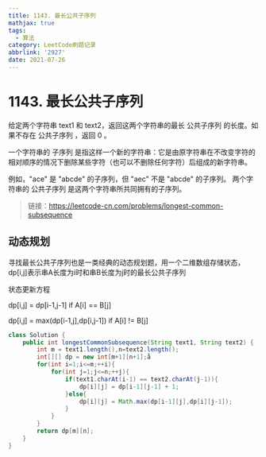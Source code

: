 ```yaml
---
title: 1143. 最长公共子序列
mathjax: true
tags:
  - 算法
category: LeetCode刷题记录
abbrlink: '2927'
date: 2021-07-26
---
```

# 1143. 最长公共子序列

给定两个字符串 text1 和 text2，返回这两个字符串的最长 公共子序列 的长度。如果不存在 公共子序列 ，返回 0 。

一个字符串的 子序列 是指这样一个新的字符串：它是由原字符串在不改变字符的相对顺序的情况下删除某些字符（也可以不删除任何字符）后组成的新字符串。

例如，"ace" 是 "abcde" 的子序列，但 "aec" 不是 "abcde" 的子序列。
两个字符串的 公共子序列 是这两个字符串所共同拥有的子序列。

> 链接：https://leetcode-cn.com/problems/longest-common-subsequence

<!-- more -->

## 动态规划

寻找最长公共子序列也是一类经典的动态规划题，用一个二维数组存储状态，dp[i,j]表示串A长度为i时和串B长度为j时的最长公共子序列

状态更新方程

dp[i,j] = dp[i-1,j-1] if A[i] == B[j]

dp[i,j] = max(dp[i-1,j],dp[i,j-1]) if A[i] != B[j]

```java
class Solution {
    public int longestCommonSubsequence(String text1, String text2) {
        int m = text1.length(),n=text2.length();
        int[][] dp = new int[m+1][n+1];å
        for(int i=1;i<=m;++i){
            for(int j=1;j<=n;++j){
                if(text1.charAt(i-1) == text2.charAt(j-1)){
                    dp[i][j] = dp[i-1][j-1] + 1;
                }else{
                    dp[i][j] = Math.max(dp[i-1][j],dp[i][j-1]);
                }
            }
        }
        return dp[m][n];
    }
}
```

